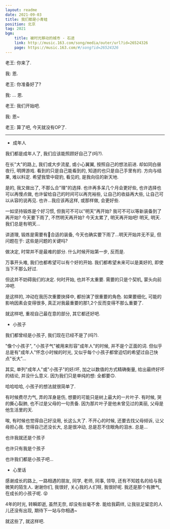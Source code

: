 ```yaml
---
layout: readme
date: 2021-09-03
title: 我们都是小青蛙
position: 北京
tag: 2021
bgm:
    title: 被时光移动的城市 - 石进
    link: http://music.163.com/song/media/outer/url?id=26524326
    page: https://music.163.com/#/song?id=26524326
---
```


老王: 你来了.

我: 恩.

老王: 你准备好了?

我: ... 恩.

老王: 我们开始吧.

我: 恩~

老王: 算了吧, 今天就没有OP了.

---

- 成年人

我们都是成年人了, 我们应该能照顾好自己了(吗?).

在长"大"的路上, 我们或大步流星, 或小心翼翼, 按照自己的想法前进. 却如同白昼夜行, 明牌游戏. 看到的只是自己能看到的, 知道的也只是自己手里有的. 方向与结果, 难以料定. 希望我管中窥豹, 看见的, 是我向往的新天地.

是的, 我又做出了, 不那么合"理"的选择. 也许再多呆几个月会更好些, 也许选择也可以再慢点做, 也许留给自己的时间可以再充裕些, 让自己的收益再大些, 让自己可以从容的说再见. 也许...我应该再这样, 或那样做, 会更好些.

一如坚持锻炼是个好习惯, 但我可不可以"明天"再开始? 我可不可以等新装备到了再开始? 今天要下雨了, 不然明天再开始? 今天太累了, 明天再开始吧! 明天, 明天. 我们总是有明天...

讲道理, 锻炼是需要有合适的装备, 今天也确实要下雨了...明天开始并无不妥, 但问题在于: 这些是问题的关键吗?

做决定, 时常并不是最难的部分. 什么时候开始第一步, 反而是.

万事开头难, 我们也都希望可以有个好的开始. 我们都希望未来可以是美好的, 即使当下不那么好过.

但这并不妨碍我们的决定. 何时开始, 也并不太重要. 需要的只是个契机, 蒙头向前冲吧.

是这样的, 冲动在我历次重要抉择中, 都扮演了很重要的角色. 如果要细化, 可能的影响因素会变得很多, 真正对我最重要的那1,2个反而变得不那么重要了.

就这样吧, 重视自己最在意的部分, 其它都还好吧.

- 小孩子

我们都曾经是小孩子, 我们现在已经不是了(吗?).

"像个小孩子", "小孩子气"被用来形容"成年人"的时候, 并不是个正面的词. 但似乎总是有"成年人"怀念小时候的时光, 又似乎每个小孩子都曾迫切的希望过自己快点"长大"...

其实, 单列"成年人"或"小孩子"的好/坏, 加之以数值的方式精确衡量, 给出最终好坏的结论, 并没什么意义. 因为我们只是单纯的想: 全都要🙃.

哈哈哈哈, 小孩子的想法就很简单了. 

有时候费尽力气, 弄的浑身是伤, 想要的可能只是树上最大的一片叶子. 有时候, 哭的撕心裂肺, 也不过是父母的一句责备. 因为那片叶子是他未曾见过的美丽, 父母是他生活里的天.

唉, 有时候也觉得自己好没用, 长这么大了. 不开心的时候, 还要去找父母倾诉, 让父母担心我. 觉得自己还没长大, 总是很冲动, 总是忍不住眼角的泪水. 总是...

也许我就还是个孩子

也许只有我是个孩子

也许我们都是小孩子吧...

- 心里话

感谢成长的路上, 一路相遇的朋友, 同学, 老师, 同事, 领导, 还有不知姓名的给与我微笑的陌生人. 谢谢你们, 我很好, 关心我的人们呀, 我很好呢. 我还是那个有脾气, 在成长的小孩子呢. 😝

4年的时光, 转瞬即逝, 虽然无奈, 却没有丝毫不舍. 能给我羁绊, 让我驻足留恋的人儿还没有出现, 期待下一站与你相遇~

就这些了, 就这样吧.
